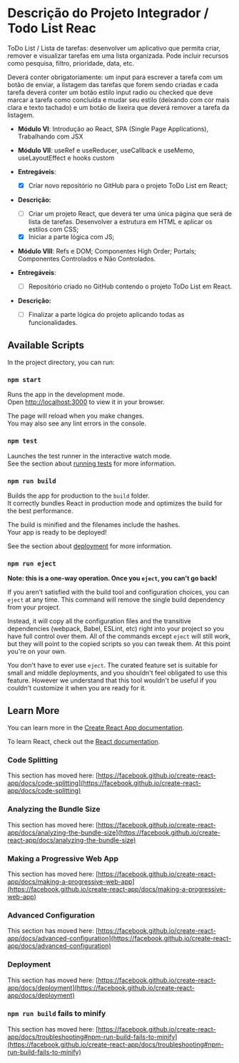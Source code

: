 # Descrição do Projeto Integrador / Todo List Reac
ToDo List / Lista de tarefas: desenvolver um aplicativo que permita criar, remover e visualizar tarefas em uma lista organizada. Pode incluir recursos como pesquisa, filtro, prioridade, data, etc.

Deverá conter obrigatoriamente: um input para escrever a tarefa com um botão de enviar, a listagem das tarefas que forem sendo criadas e cada tarefa deverá conter um botão estilo input radio ou checked que deve marcar a tarefa como concluída e mudar seu estilo (deixando com cor mais clara e texto tachado) e um botão de lixeira que deverá remover a tarefa da listagem.

* **Módulo VI**: Introdução ao React, SPA (Single Page Applications), Trabalhando com JSX
* **Módulo VII**: useRef e useReducer, useCallback e useMemo, useLayoutEffect e hooks custom

* **Entregáveis**:
  * [X] Criar novo repositório no GitHub para o projeto ToDo List em React;
* **Descrição:**
  * [ ] Criar um projeto React, que deverá ter uma única página que será de lista de tarefas. Desenvolver a estrutura em HTML e aplicar os estilos com CSS;
  * [X] Iniciar a parte lógica com JS;
* **Módulo VIII**: Refs e DOM; Componentes High Order; Portals; Componentes Controlados e Não Controlados.
* **Entregáveis**:
  * [ ] Repositório criado no GitHub contendo o projeto ToDo List em React.
* **Descrição:**
  * [ ] Finalizar a parte lógica do projeto aplicando todas as funcionalidades.


## Available Scripts

In the project directory, you can run:

### `npm start`

Runs the app in the development mode.\
Open [http://localhost:3000](http://localhost:3000) to view it in your browser.

The page will reload when you make changes.\
You may also see any lint errors in the console.

### `npm test`

Launches the test runner in the interactive watch mode.\
See the section about [running tests](https://facebook.github.io/create-react-app/docs/running-tests) for more information.

### `npm run build`

Builds the app for production to the `build` folder.\
It correctly bundles React in production mode and optimizes the build for the best performance.

The build is minified and the filenames include the hashes.\
Your app is ready to be deployed!

See the section about [deployment](https://facebook.github.io/create-react-app/docs/deployment) for more information.

### `npm run eject`

**Note: this is a one-way operation. Once you `eject`, you can't go back!**

If you aren't satisfied with the build tool and configuration choices, you can `eject` at any time. This command will remove the single build dependency from your project.

Instead, it will copy all the configuration files and the transitive dependencies (webpack, Babel, ESLint, etc) right into your project so you have full control over them. All of the commands except `eject` will still work, but they will point to the copied scripts so you can tweak them. At this point you're on your own.

You don't have to ever use `eject`. The curated feature set is suitable for small and middle deployments, and you shouldn't feel obligated to use this feature. However we understand that this tool wouldn't be useful if you couldn't customize it when you are ready for it.

## Learn More

You can learn more in the [Create React App documentation](https://facebook.github.io/create-react-app/docs/getting-started).

To learn React, check out the [React documentation](https://reactjs.org/).

### Code Splitting

This section has moved here: [https://facebook.github.io/create-react-app/docs/code-splitting](https://facebook.github.io/create-react-app/docs/code-splitting)

### Analyzing the Bundle Size

This section has moved here: [https://facebook.github.io/create-react-app/docs/analyzing-the-bundle-size](https://facebook.github.io/create-react-app/docs/analyzing-the-bundle-size)

### Making a Progressive Web App

This section has moved here: [https://facebook.github.io/create-react-app/docs/making-a-progressive-web-app](https://facebook.github.io/create-react-app/docs/making-a-progressive-web-app)

### Advanced Configuration

This section has moved here: [https://facebook.github.io/create-react-app/docs/advanced-configuration](https://facebook.github.io/create-react-app/docs/advanced-configuration)

### Deployment

This section has moved here: [https://facebook.github.io/create-react-app/docs/deployment](https://facebook.github.io/create-react-app/docs/deployment)

### `npm run build` fails to minify

This section has moved here: [https://facebook.github.io/create-react-app/docs/troubleshooting#npm-run-build-fails-to-minify](https://facebook.github.io/create-react-app/docs/troubleshooting#npm-run-build-fails-to-minify)
